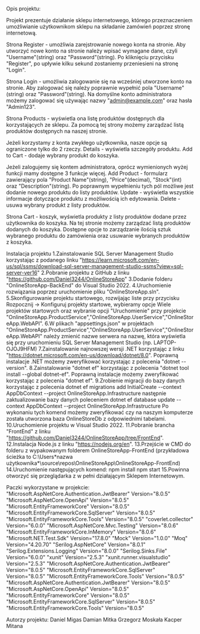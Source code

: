 Opis projektu:

Projekt prezentuje działanie sklepu internetowego, którego przeznaczeniem umożliwianie użytkownikom sklepu na składanie zamówień poprzez stronę internetową.

Strona Register - umożliwia zarejstrowanie nowego konta na stronie. Aby utworzyć nowe konto na stronie należy wpisać wymagane dane, czyli "Username"(string) oraz "Password"(string). Po kliknięciu przycisku "Register", po upływie kilku sekund zostaniemy przeniesieni na stronę "Login".

Strona Login - umożliwia zalogowanie się na wcześniej utworzone konto na stronie. Aby zalogować się należy poprawnie wypełnić pola "Username"(string) oraz "Password"(string). Na domyślne konto administratora możemy zalogować się używając nazwy "admin@example.com" oraz hasła "Admin123".

Strona Products - wyświetla ona listę produktów dostępnych dla korzystających ze sklepu. Za pomocą tej strony możemy zarządzać listą produktów dostępnych na naszej stronie. 

Jeżeli korzystamy z konta zwykłego użytkownika, nasze opcje są ograniczone tylko do 2 rzeczy.
Details -  wyświetla szczegóły produktu.
Add to Cart - dodaje wybrany produkt do koszyka.

Jeżeli zalogujemy się kontem administratora, oprócz wymienionych wyżej funkcji mamy dostępne 3 funkcje więcej.
Add Product - formularz zawierający pola "Product Name"(string), "Price"(decimal), "Stock"(int) oraz "Description"(string). Po poprawnym wypełnieniu tych pól możliwe jest dodanie nowego produktu do listy produktów.
Update - wyświetla wszystkie informacje dotyczące produktu z możliwością ich edytowania.
Delete - usuwa wybrany produkt z listy produktów.

Strona Cart - koszyk, wyświetla produkty z listy produktów dodane przez użytkownika do koszyka. Na tej stronie możemy zarządzać listą produktów dodanych do koszyka.
Dostępne opcje to zarządzanie ilością sztuk wybranego produktu do zamówienia oraz usuwanie wybranych produktów z koszyka.

Instalacja projektu 
1.Zainstalowanie SQL Server Management Studio korzystając z podanego linku "https://learn.microsoft.com/en-us/sql/ssms/download-sql-server-management-studio-ssms?view=sql-server-ver16"
2.Pobranie projektu z GitHub z linku "https://github.com/Daniel3244/OnlineStoreApp"
3.Dodanie folderu "OnlineStoreApp-BackEnd" do Visual Studio 2022.
4.Uruchomienie rozwiązania poprzez uruchomienie pliku "OnlineStoreApp.sln".
5.Skonfigurowanie projektu startowego, rozwijając liste przy przycisku Rozpocznij -> Konfiguruj projekty startowe, wybieramy opcje Wiele projektów startowych oraz wybranie opcji "Uruchomienie" przy projekcie "OnlineStoreApp.ProductService","OnlineStoreApp.UserService","OnlineStoreApp.WebAPI".
6.W plikach "appsettings.json" w projektach "OnlineStoreApp.ProductService","OnlineStoreApp.UserService","OnlineStoreApp.WebAPI" należy zmienić nazwe serwera na nazwę, która wyświetla się przy uruchomieniu SQL Server Management Studio (np. LAPTOP-OJOJ9HFM)
7.Zainstalowanie najnowszej wersji .NET korzystając z linku "https://dotnet.microsoft.com/en-us/download/dotnet/8.0".
Poprawną instalacje .NET możemy zweryfikować korzystając z polecenia "dotnet --version".
8.Zainstalowanie "dotnet ef" korzystając z polecenia "dotnet tool install --global dotnet-ef". Poprawną instalacje możemy zweryfikować korzystając z polecenia "dotnet ef".
9.Zrobienie migracji do bazy danych korzystając z polecenia
dotnet ef migrations add InitialCreate --context AppDbContext --project OnlineStoreApp.Infrastructure
następnie zaktualizowanie bazy danych poleceniem
dotnet ef database update --context AppDbContext --project OnlineStoreApp.Infrastructure
Po wykonaniu tych komend możemy zweryfikować czy na naszym komputerze została utworzona baza OnlineStoreDb z odpowiednimi tabelami.
10.Uruchomienie projektu w Visual Studio 2022.
11.Pobranie brancha "FrontEnd" z linku "https://github.com/Daniel3244/OnlineStoreApp/tree/FrontEnd".
12.Instalacja Node.js z linku "https://nodejs.org/en".
13.Przejście w CMD do folderu z wypakowanym folderem OnlineStoreApp-FrontEnd (przykładowa ścieżka to C:\Users\*nazwa użytkownika*\source\repos\OnlineStoreApp\OnlineStoreApp-FrontEnd)
14.Uruchomienie następujących komend:
npm install
npm start
15.Powinna otworzyć się przeglądarka z w pełni działającym Sklepem Internetowym.

Paczki wykorzystane w projekcie:
"Microsoft.AspNetCore.Authentication.JwtBearer" Version="8.0.5"
"Microsoft.AspNetCore.OpenApi" Version="8.0.5"
"Microsoft.EntityFrameworkCore" Version="8.0.5"
"Microsoft.EntityFrameworkCore.SqlServer" Version="8.0.5"
"Microsoft.EntityFrameworkCore.Tools" Version="8.0.5"
"coverlet.collector" Version="6.0.0"
"Microsoft.AspNetCore.Mvc.Testing" Version="8.0.6"
"Microsoft.EntityFrameworkCore.InMemory" Version="8.0.6"
"Microsoft.NET.Test.Sdk" Version="17.8.0"
"Mock" Version="1.0.0"
"Moq" Version="4.20.70"
"Serilog.AspNetCore" Version="8.0.1"
"Serilog.Extensions.Logging" Version="8.0.0"
"Serilog.Sinks.File" Version="6.0.0"
"xunit" Version="2.5.3"
"xunit.runner.visualstudio" Version="2.5.3"
"Microsoft.AspNetCore.Authentication.JwtBearer" Version="8.0.5"
"Microsoft.EntityFrameworkCore.SqlServer" Version="8.0.5"
"Microsoft.EntityFrameworkCore.Tools" Version="8.0.5"
"Microsoft.AspNetCore.Authentication.JwtBearer" Version="8.0.5"
"Microsoft.AspNetCore.OpenApi" Version="8.0.5"
"Microsoft.EntityFrameworkCore" Version="8.0.5"
"Microsoft.EntityFrameworkCore.SqlServer" Version="8.0.5"
"Microsoft.EntityFrameworkCore.Tools" Version="8.0.5"

Autorzy projektu:
Daniel Migas
Damian Mitka
Grzegorz Moskała
Kacper Mitana
